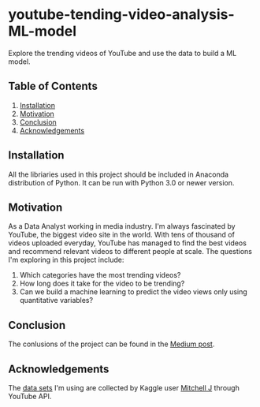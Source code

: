 # youtube-tending-video-analysis-ML-model
Explore the trending videos of YouTube and use the data to build a ML model.

## Table of Contents
1. [Installation](#installation)
2. [Motivation](#motivation)
3. [Conclusion](#conclusion)
4. [Acknowledgements](#acknowledgements)

## Installation <a name="installation"></a>
All the libriaries used in this project should be included in Anaconda distribution of Python. It can be run with Python 3.0 or newer version. 

## Motivation <a name="motivation"></a>
As a Data Analyst working in media industry. I'm always fascinated by YouTube, the biggest video site in the world. With tens of thousand of videos uploaded everyday, YouTube has managed to find the best videos and recommend relevant videos to different people at scale.
The questions I'm exploring in this project include:
1. Which categories have the most trending videos?
2. How long does it take for the video to be trending?
3. Can we build a machine learning to predict the video views only using quantitative variables?

## Conclusion <a name="conclusion"></a>
The conlusions of the project can be found in the [Medium post](https://siruihua.medium.com/this-is-a-test-pos-45ed5b4c3339).

## Acknowledgements <a name="acknowledgements"></a>
The [data sets](https://www.kaggle.com/datasnaek/youtube-new) I'm using are collected by Kaggle user [Mitchell J](https://www.kaggle.com/datasnaek) through YouTube API.